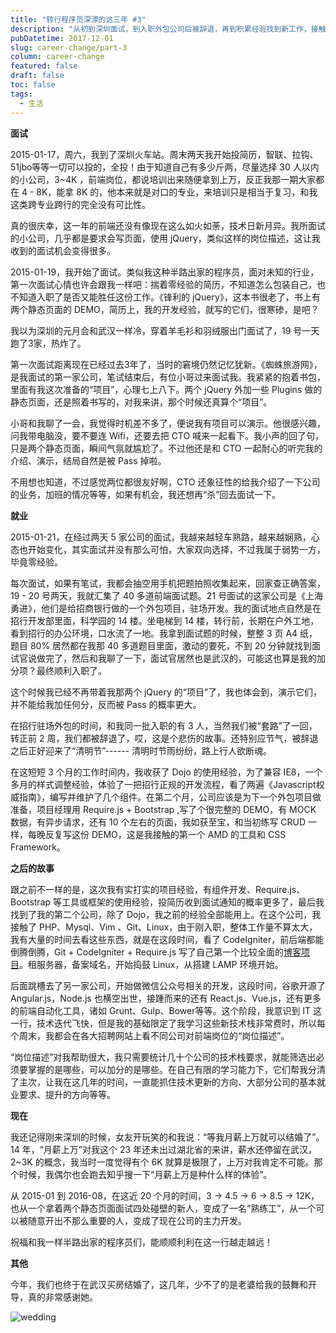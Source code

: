 ```yaml
---
title: "转行程序员深漂的这三年 #3"
description: "从初到深圳面试，到入职外包公司后被辞退，再到积累经验找到新工作，接触多种技术，如今成为公司主力开发。"
pubDatetime: 2017-12-01
slug: career-change/part-3
column: career-change
featured: false
draft: false
toc: false
tags:
  - 生活
---
```


**面试**

2015-01-17，周六，我到了深圳火车站。周末两天我开始投简历，智联、拉钩、51jbo等等一切可以投的，全投！由于知道自己有多少斤两，尽量选择 30 人以内的小公司，3~4K ，前端岗位，都说培训出来随便拿到上万，反正我那一期大家都在 4 - 8K，能拿 8K 的，他本来就是对口的专业，来培训只是相当于复习，和我这类跨专业跨行的完全没有可比性。

真的很庆幸，这一年的前端还没有像现在这么如火如荼，技术日新月异。我所面试的小公司，几乎都是要求会写页面，使用 jQuery，类似这样的岗位描述，这让我收到的面试机会变得很多。

2015-01-19，我开始了面试。类似我这种半路出家的程序员，面对未知的行业，第一次面试心情也许会跟我一样吧：揣着零经验的简历，不知道怎么包装自己，也不知道入职了是否又能胜任这份工作。《锋利的 jQuery》，这本书很老了，书上有两个静态页面的 DEMO，简历上，我的开发经验，就写的它们，很寒碜，是吧？

我以为深圳的元月会和武汉一样冷，穿着羊毛衫和羽绒服出门面试了，19 号一天跑了3家，热炸了。

第一次面试距离现在已经过去3年了，当时的窘境仍然记忆犹新。《蜘蛛旅游网》，是我面试的第一家公司，笔试结束后，有位小哥过来面试我。我紧紧的抱着书包，里面有我这次准备的“项目”，心理七上八下。两个 jQuery 外加一些 Plugins 做的静态页面，还是照着书写的，对我来讲，那个时候还真算个“项目”。

小哥和我聊了一会，我觉得时机差不多了，便说我有项目可以演示。他很感兴趣，问我带电脑没，要不要连 Wifi，还要去把 CTO 喊来一起看下。我小声的回了句，只是两个静态页面，瞬间气氛就尴尬了。不过他还是和 CTO 一起耐心的听完我的介绍、演示，结局自然是被 Pass 掉啦。

不用想也知道，不过感觉两位都很友好啊，CTO 还象征性的给我介绍了一下公司的业务，加班的情况等等，如果有机会，我还想再“杀”回去面试一下。

**就业**

2015-01-21，在经过两天 5 家公司的面试，我越来越轻车熟路，越来越娴熟，心态也开始变化，其实面试并没有那么可怕，大家双向选择，不过我属于弱势一方，毕竟零经验。

每次面试，如果有笔试，我都会抽空用手机把题拍照收集起来，回家查正确答案，19 - 20 号两天，我就汇集了 40 多道前端面试题。21 号面试的这家公司是《上海勇进》，他们是给招商银行做的一个外包项目，驻场开发。我的面试地点自然是在招行开发部里面，科学园的 14 楼。坐电梯到 14 楼，转行前，长期在户外工地，看到招行的办公环境，口水流了一地。我拿到面试题的时候，整整 3 页 A4 纸，题目 80% 居然都在我那 40 多道题目里面，激动的要死，不到 20 分钟就找到面试官说做完了，然后和我聊了一下，面试官居然也是武汉的，可能这也算是我的加分项？最终顺利入职了。

这个时候我已经不再带着我那两个 jQuery 的“项目”了，我也体会到，演示它们，并不能给我加任何分，反而被 Pass 的概率更大。

在招行驻场外包的时间，和我同一批入职的有 3 人，当然我们被“套路”了一回，转正前 2 周，我们都被辞退了，哎，这是个悲伤的故事。还特别应节气，被辞退之后正好迎来了“清明节”------ 清明时节雨纷纷，路上行人欲断魂。

在这短短 3 个月的工作时间内，我收获了 Dojo 的使用经验，为了兼容 IE8，一个多月的样式调整经验，体验了一把招行正规的开发流程，看了两遍《Javascript权威指南》，编写并维护了几个组件。在第二个月，公司应该是为下一个外包项目做准备，项目经理用 Require.js + Bootstrap ,写了个很完整的 DEMO，有 MOCK 数据，有异步请求，还有 10 个左右的页面，我如获至宝，和当初练写 CRUD 一样，每晚反复写这份 DEMO，这是我接触的第一个 AMD 的工具和 CSS Framework。

**之后的故事**

跟之前不一样的是，这次我有实打实的项目经验，有组件开发、Require.js、Bootstrap 等工具或框架的使用经验，投简历收到面试通知的概率更多了，最后我找到了我的第二个公司，除了 Dojo，我之前的经验全部能用上。在这个公司，我接触了 PHP、Mysql、Vim 、Git、Linux，由于刚入职，整体工作量不算太大，我有大量的时间去看这些东西，就是在这段时间，看了 CodeIgniter，前后端都能倒腾倒腾，Git + CodeIgniter + Require.js 写了自己第一个比较全面的[博客项目](https://gitee.com/nir_passion/lovechun)。租服务器，备案域名，开始捣鼓 Linux，从搭建 LAMP 环境开始。

后面跳槽去了另一家公司，开始做微信公众号相关的开发，这段时间，谷歌开源了 Angular.js，Node.js 也横空出世，接踵而来的还有 React.js、Vue.js，还有更多的前端自动化工具，诸如 Grunt、Gulp、Bower等等。这个阶段，我意识到 IT 这一行，技术迭代飞快，但是我的基础限定了我学习这些新技术栈非常费时，所以每个周末，我都会在各大招聘网站上看不同公司对前端岗位的“岗位描述”。

“岗位描述”对我帮助很大，我只需要统计几十个公司的技术栈要求，就能筛选出必须要掌握的是哪些，可以加分的是哪些。在自己有限的学习能力下，它们帮我分清了主次，让我在这几年的时间，一直能抓住技术更新的方向、大部分公司的基本就业要求、提升的方向等等。

**现在**

我还记得刚来深圳的时候，女友开玩笑的和我说：“等我月薪上万就可以结婚了”。14 年，“月薪上万”对我这个 23 年还未出过湖北省的来讲，薪水还停留在武汉，2~3K 的概念，我当时一度觉得有个 6K 就算是极限了，上万对我肯定不可能。那个时候，我偶尔也会跑去知乎搜一下“月薪上万是种什么样的体验”。

从 2015-01 到 2016-08，在这近 20 个月的时间，3 -> 4.5 -> 6 -> 8.5 -> 12K，也从一个拿着两个静态页面面试四处碰壁的新人，变成了一名“熟练工”，从一个可以被随意开出不那么重要的人，变成了现在公司的主力开发。

祝福和我一样半路出家的程序员们，能顺顺利利在这一行越走越远！

**其他**

今年，我们也终于在武汉买房结婚了，这几年，少不了的是老婆给我的鼓舞和开导，真的非常感谢她。

![wedding](/images/career-change/wedding.png)